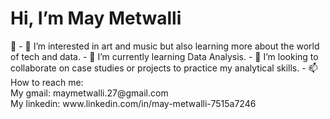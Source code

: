  <h1> Hi, I’m May Metwalli </h1> 👋
- 👀 I’m interested in art and music but also learning more about the world of tech and data.
- 🌱 I’m currently learning Data Analysis.
- 💞️ I’m looking to collaborate on case studies or projects to practice my analytical skills.
- 📫 How to reach me: <br> My gmail: maymetwalli.27@gmail.com <br> My linkedin: www.linkedin.com/in/may-metwalli-7515a7246
                     

<!---
MayMetwalli/MayMetwalli is a ✨ special ✨ repository because its `README.md` (this file) appears on your GitHub profile.
You can click the Preview link to take a look at your changes.
--->
